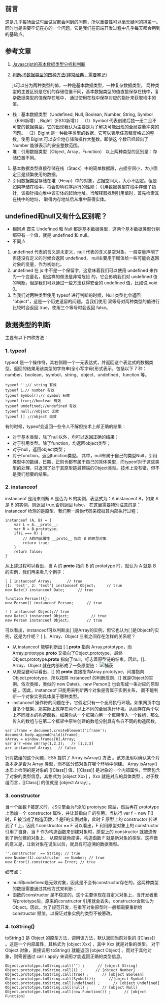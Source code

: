 ## 前言
这是几乎每场面试时面试官都会问到的问题，所以重要性可以毫无疑问的排第一。同时也是需要牢记在心的一个问题，它是我们在前端开发过程中几乎每天都会用到的基础点。

## 参考文章
1. [Javascript的基本数据类型分析和判断](https://juejin.cn/post/6844903623231537159)
2. [判断JS数据类型的四种方法(非常经典，需要牢记)](https://www.cnblogs.com/onepixel/p/5126046.html)

    js可以分为两种类型的值，一种是基本数据类型，一种复杂数据类型。
    两种类型的主要区别是它们的存储位置不同，基本数据类型的值直接保存在栈中，复杂数据类型的值保存在堆中，
    通过使用在栈中保存对应的指针来获取堆中的值。

- 栈：基本数据类型（Undefined, Null, Boolean, Number, String, Symbol（ES6新增）, BigInt（ES10新增））
  （1）Symbol 代表创建后独一无二且不可变的数据类型，它的出现我认为主要是为了解决可能出现的全局变量冲突的问题。
   （2）BigInt 是一种数字类型的数据，它可以表示任意精度格式的整数，使用 BigInt 可以安全地存储和操作大整数，即使这
   个数已经超出了 Number 能够表示的安全整数范围。
- 堆：引用数据类型（Object, Array，Function）
以上两种类型的区别是：存储位置不同。
1. 基本数据类型直接存储在栈（Stack）中的简单数据段，占据空间小，大小固定且是频繁使用的数据。
2. 引用数据类型存储在堆（Heap）中的对象，占据空间大，大小不固定。但是如果存储在栈中，将会影响程序运行的性能；
    引用数据类型在栈中存储了指针，该指针指向堆中该实体的起始地址。当解释器找到引用值时，首先检索其在栈中的地址，
    取得内存地址后从堆中获得实体。

## undefined和null又有什么区别呢？
- 相同点
首先 Undefined 和 Null 都是基本数据类型，这两个基本数据类型分别都只有一个值，就是 undefined 和 null。
- 不同点
1. undefined 代表的含义是未定义，null 代表的含义是空对象。一般变量声明了但还没有定义的时候会返回 undefined，
null主要用于赋值给一些可能会返回对象的变量，作为初始化。
2. undefined 在 js 中不是一个保留字，这意味着我们可以使用 undefined 来作为一个变量名，但这样的做法是非常危险
    的，它会影响我们对 undefined 值的判断。但是我们可以通过一些方法获得安全的 undefined 值，比如说 void 0。
3. 当我们对两种类型使用 typeof 进行判断的时候，Null 类型化会返回 "object"，这是一个历史遗留的问题。当我们使用
    双等号对两种类型的值进行比较时会返回 true，使用三个等号时会返回 false。

## 数据类型的判断
主要有以下四种方法：
### 1. typeof
typeof 是一个操作符，其右侧跟一个一元表达式，并返回这个表达式的数据类型。返回的结果用该类型的字符串(全小写字母)形式表示，包括以下 7 种：number、boolean、symbol、string、object、undefined、function 等。
```
typeof '';// string 有效
typeof 1;// number 有效
typeof Symbol();// symbol 有效
typeof true;//boolean 有效
typeof undefined;//undefined 有效
typeof null;//object 无效
typeof [] ;//object 无效
```
有的时候，typeof会返回一些令人不解但技术上却正确的结果：
- 对于基本类型，除了null以外，均可以返回正确的结果；
- 对于引用类型。除了function，均返回object类型；
- 对于null，返回object类型；
- 对于function，返回function类型。
其中，null有属于自己的类型Null，引用类型中的数组、日期、正则也都有属于自己的具体类型，而typeof对于这些类型的处理，只返回了处于其原型链最顶端的Object类型。技术上没有错，但不是我们想要的结果。
### 2. instanceof
instanceof 是用来判断 A 是否为 B 的实例，表达式为：A instanceof B，如果 A 是 B 的实例，则返回 true,否则返回 false。 在这里需要特别注意的是：instanceof 检测的是原型，我们用一段伪代码来模拟其内部执行过程：
```
instanceof (A, B) = {
    var L = A.__proto__;
    var R = B.prototype;
    if(L === R) {
        // A的内部属性 __proto__ 指向 B 的原型对象
        return true;
    }
    return false;
}
```
从上述过程可以看出，当 A 的 __proto__ 指向 B 的 prototype 时，就认为 A 就是 B 的实例，我们再来看几个例子：
```
[ ] instanceof Array;       // true
{1: 'test', 2: 'test'} instanceof Object;     // true
new Date() instanceof Date;      // true
 
function Person(){};
new Person() instanceof Person;      // true
 
[ ] instanceof Object;// true
new Date() instanceof Object;          // true
new Person instanceof Object;        // true
```
可以看出，instanceof可以判断出[ ]是Array的实例，但它也认为[ ]是Object的实例，这是为什呢？ [ ]、Array、Object 三者之间存在怎样的关系呢？
- 从 instanceof 能够判断出 [ ].__proto__  指向 Array.prototype，而 Array.prototype.__proto__ 又指向了Object.prototype，最终 Object.prototype.__proto__ 指向了null，标志着原型链的结束。因此，[]、Array、Object 就在内部形成了一条原型链：
![捕获](https://user-images.githubusercontent.com/10249805/108807308-02cbce80-75df-11eb-914c-d7ff4c2158ab.PNG)
- 从原型链可以看出，[] 的 __proto__  直接指向Array.prototype，间接指向 Object.prototype，所以按照 instanceof 的判断规则，[] 就是Object的实例。依次类推，类似的 new Date()、new Person() 也会形成一条对应的原型链 。因此，instanceof 只能用来判断两个对象是否属于实例关系， 而不能判断一个对象实例具体属于哪种类型。
- instanceof 操作符的问题在于，它假定只有一个全局执行环境。如果网页中包含多个框架，那实际上就存在两个以上不同的全局执行环境，从而存在两个以上不同版本的构造函数。如果你从一个框架向另一个框架传入一个数组，那么传入的数组与在第二个框架中原生创建的数组分别具有各自不同的构造函数。
```
var iframe = document.createElement('iframe');
document.body.appendChild(iframe);
xArray = window.frames[0].Array;
var arr =new xArray(1,2,3);   // [1,2,3]
arr instanceof Array;   // false
```
针对数组的这个问题，ES5 提供了 Array.isArray() 方法 。该方法用以确认某个对象本身是否为 Array 类型，而不区分该对象在哪个环境中创建。
Array.isArray() 本质上检测的是对象的 [[Class]] 值，[[Class]] 是对象的一个内部属性，里面包含了对象的类型信息，其格式为 [object Xxx] ，Xxx 就是对应的具体类型 。对于数组而言，[[Class]] 的值就是 [object Array] 。
### 3. constructor
当一个函数 F被定义时，JS引擎会为F添加 prototype 原型，然后再在 prototype上添加一个 constructor 属性，并让其指向 F 的引用。当执行 var f = new F() 时，F 被当成了构造函数，f 是F的实例对象，此时 F 原型上的 constructor 传递到了 f 上，因此 f.constructor == F
可以看出，F 利用原型对象上的 constructor 引用了自身，当 F 作为构造函数来创建对象时，原型上的 constructor 就被遗传到了新创建的对象上， 从原型链角度讲，构造函数 F 就是新对象的类型。这样做的意义是，让新对象在诞生以后，就具有可追溯的数据类型。
```
''.constructor  == String; // true
new Number(1).constructor  == Number; // true
new Error().constructor == Error; // true
```
细节点：
- null和undefined是无效对象，因此是不会有constructor存在的，这两种类型的数据需要通过其他方式来判断；
- 函数的constructor 是不稳定的，这个主要体现在自定义对象上，当开发者重写prototype后，原来的constructor 引用就会丢失，constructor会默认为Object。因此，为了规范开发，在重写对象原型时一般都需要重新给 constructor 赋值，以保证对象实例的类型不被篡改。
### 4. toString()
toString() 是 Object 的原型方法，调用该方法，默认返回当前对象的 [[Class]] 。这是一个内部属性，其格式为 [object Xxx] ，其中 Xxx 就是对象的类型。
对于 Object 对象，直接调用 toString()  就能返回 [object Object] 。而对于其他对象，则需要通过 call / apply 来调用才能返回正确的类型信息。
```
Object.prototype.toString.call('') ;      // [object String]
Object.prototype.toString.call(1) ;      // [object Number]
Object.prototype.toString.call(true) ;      // [object Boolean]
Object.prototype.toString.call(Symbol());      //[object Symbol]
Object.prototype.toString.call(undefined) ;      // [object Undefined]
Object.prototype.toString.call(null) ;      // [object Null]
Object.prototype.toString.call(new Function()) ;      // [object Function]
```





